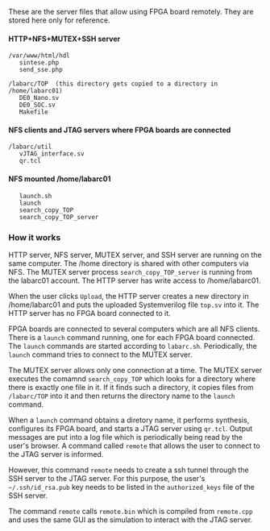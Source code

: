 These are the server files that allow using FPGA board remotely.
They are stored here only for reference.

#### HTTP+NFS+MUTEX+SSH server
```
/var/www/html/hdl
   sintese.php
   send_sse.php

/labarc/TOP  (this directory gets copied to a directory in /home/labarc01)
   DE0_Nano.sv
   DE0_SOC.sv
   Makefile
```
#### NFS clients and JTAG servers where FPGA boards are connected
```
/labarc/util
   vJTAG_interface.sv
   qr.tcl
```
#### NFS mounted /home/labarc01
```
   launch.sh
   launch
   search_copy_TOP
   search_copy_TOP_server
```
### How it works

HTTP server, NFS server, MUTEX server, and SSH server are running on the same computer.
The /home directory is shared with other computers via NFS.
The MUTEX server process `search_copy_TOP_server` is running
from the labarc01 account.
The HTTP server has write access to /home/labarc01.

When the user clicks `Upload`, 
the HTTP server creates a new directory in /home/labarc01 and
puts the uploaded Systemverilog file `top.sv` into it.
The HTTP server has no FPGA board connected to it.

FPGA boards are connected to several computers which are all NFS clients.
There is a `launch` command running, one for each FPGA board connected.
The `launch` commands are started according to `labarc.sh`.
Periodically, the `launch` command tries to connect to the MUTEX server.

The MUTEX server allows only one connection at a time.
The MUTEX server executes the comamnd `search_copy_TOP` which looks for a
directory where there is exactly one file in it.
If it finds such a directory, it copies files from `/labarc/TOP` into it
and then returns the directory name to the `launch` command.

When a `launch` command obtains a diretory name, it performs synthesis,
configures its FPGA board, and starts a JTAG server using `qr.tcl`.
Output messages are put into a log file which is periodically being read
by the user's browser. A command called `remote` that allows the user to connect
to the JTAG server is informed.

However, this command `remote` needs to create a ssh tunnel through the SSH server
to the JTAG server.
For this purpose, the user's `~/.ssh/id_rsa.pub` key needs to be listed in
the `authorized_keys` file of the SSH server.

The command `remote` calls `remote.bin` which is compiled from `remote.cpp`
and uses the same GUI as the simulation to interact with the JTAG server.
